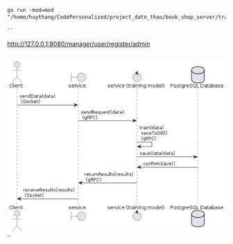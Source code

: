 ```

go run -mod=mod "/home/huythang/CodePersonalized/project_datn_thao/book_shop_server/train/main.go"

``

```
http://127.0.0.1:8080/manager/user/register/admin
```
```
![alt text](history_sell_cart.png)
``